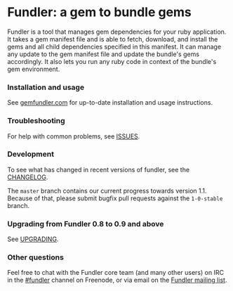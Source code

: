# Fundler: a gem to bundle gems

Fundler is a tool that manages gem dependencies for your ruby application. It
takes a gem manifest file and is able to fetch, download, and install the gems
and all child dependencies specified in this manifest. It can manage any update
to the gem manifest file and update the bundle's gems accordingly. It also lets
you run any ruby code in context of the bundle's gem environment.

### Installation and usage

See [gemfundler.com](http://gemfundler.com) for up-to-date installation and usage instructions.

### Troubleshooting

For help with common problems, see [ISSUES](http://github.com/carlhuda/fundler/blob/master/ISSUES.md).

### Development

To see what has changed in recent versions of fundler, see the [CHANGELOG](http://github.com/carlhuda/fundler/blob/master/CHANGELOG.md).

The `master` branch contains our current progress towards version 1.1. Because of that, please submit bugfix pull requests against the `1-0-stable` branch.

### Upgrading from Fundler 0.8 to 0.9 and above

See [UPGRADING](http://github.com/carlhuda/fundler/blob/master/UPGRADING.md).

### Other questions

Feel free to chat with the Fundler core team (and many other users) on IRC in the  [#fundler](irc://irc.freenode.net/fundler) channel on Freenode, or via email on the [Fundler mailing list](http://groups.google.com/group/ruby-fundler).
